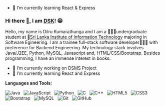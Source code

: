 - 🌱 I’m currently learning React & Express
### Hi there 👋, I am [DSK]()! 😁

Hello, my name is Dilru Kumarathunga and I am a 👩🏽‍🎓undergraduate student at 🏫[Sri Lanka Institute of Information Technology](https://www.sliit.lk/) majoring in Software Egineering. I am a trainee full-stack software developer👩🏽‍💻 with preference for Backend Engineering. My technology stack involves Java/J2EE, Python, MySQL, Javascript and, HTML/CSS/Bootstrap. Besides programming, I have an immense interest in books.

- 🔭 I’m currently working on DSMS Project
- 🌱 I’m currently learning React and Express

**Languages and Tools:** 

![Java](https://img.shields.io/badge/Java-ED8B00?style=for-the-badge&logo=openjdk&logoColor=white)&nbsp;&nbsp;
![JavaScript](https://img.shields.io/badge/JavaScript-F7DF1E?style=for-the-badge&logo=javascript&logoColor=black)&nbsp;&nbsp;
![Python](https://img.shields.io/badge/Python-3776AB?style=for-the-badge&logo=python&logoColor=white)&nbsp;&nbsp;
![C](https://img.shields.io/badge/-C-black?style=for-the-badge&logo=appveyor)&nbsp;&nbsp;
![C++](https://img.shields.io/badge/-Cpp-black?style=for-the-badge&logo=appveyor)&nbsp;&nbsp;
![HTML5](https://img.shields.io/badge/HTML5-E34F26?style=for-the-badge&logo=html5&logoColor=white)&nbsp;&nbsp;
![CSS3](https://img.shields.io/badge/CSS-239120?&style=for-the-badge&logo=css3&logoColor=white)&nbsp;&nbsp;
![Bootstrap](https://img.shields.io/badge/JavaScript-F7DF1E?style=for-the-badge&logo=javascript&logoColor=black)&nbsp;&nbsp;
![MySQL](https://img.shields.io/badge/-MySQL-black?style=for-the-badge&logo=appveyor)&nbsp;&nbsp;
![Git](https://img.shields.io/badge/-Git-black?style=for-the-badge&logo=appveyor)&nbsp;&nbsp;
![GitHub](https://img.shields.io/badge/-GitHub-black?style=for-the-badge&logo=appveyor)&nbsp;&nbsp;
